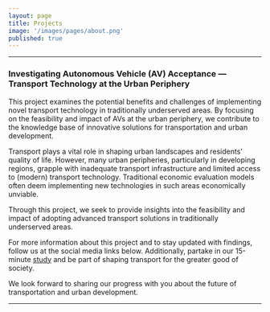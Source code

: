 ```yaml
---
layout: page
title: Projects
image: '/images/pages/about.png'
published: true
---
```

---

### Investigating Autonomous Vehicle (AV) Acceptance — Transport Technology at the Urban Periphery

This project examines the potential benefits and challenges of implementing novel transport technology in traditionally underserved areas. By focusing on the feasibility and impact of AVs at the urban periphery, we contribute to the knowledge base of innovative solutions for transportation and urban development.

Transport plays a vital role in shaping urban landscapes and residents' quality of life. However, many urban peripheries, particularly in developing regions, grapple with inadequate transport infrastructure and limited access to (modern) transport technology. Traditional economic evaluation models often deem implementing new technologies in such areas economically unviable.

Through this project, we seek to provide insights into the feasibility and impact of adopting advanced transport solutions in traditionally underserved areas.

For more information about this project and to stay updated with findings, follow us at the social media links below. Additionally, partake in our 15-minute [study](https://tinyurl.com/supportindependentresearch) and be part of shaping transport for the greater good of society.

We look forward to sharing our progress with you about the future of transportation and urban development.

---